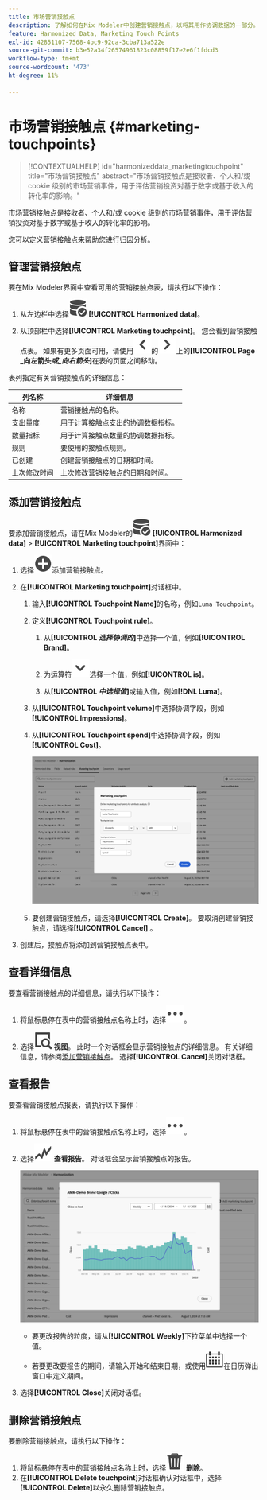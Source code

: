 ```yaml
---
title: 市场营销接触点
description: 了解如何在Mix Modeler中创建营销接触点，以将其用作协调数据的一部分。
feature: Harmonized Data, Marketing Touch Points
exl-id: 42851107-7568-4bc9-92ca-3cba713a522e
source-git-commit: b3e52a34f26574961823c08859f17e2e6f1fdcd3
workflow-type: tm+mt
source-wordcount: '473'
ht-degree: 11%

---
```


# 市场营销接触点 {#marketing-touchpoints}

>[!CONTEXTUALHELP]
>id="harmonizeddata_marketingtouchpoint"
>title="市场营销接触点"
>abstract="市场营销接触点是接收者、个人和/或 cookie 级别的市场营销事件，用于评估营销投资对基于数字或基于收入的转化率的影响。"


市场营销接触点是接收者、个人和/或 cookie 级别的市场营销事件，用于评估营销投资对基于数字或基于收入的转化率的影响。

您可以定义营销接触点来帮助您进行归因分析。

## 管理营销接触点

要在Mix Modeler界面中查看可用的营销接触点表，请执行以下操作：

1. 从左边栏中选择![DataSearch](/help/assets/icons/DataCheck.svg) **[!UICONTROL Harmonized data]**。

1. 从顶部栏中选择&#x200B;**[!UICONTROL Marketing touchpoint]**。 您会看到营销接触点表。 如果有更多页面可用，请使用![x](/help/assets/icons/ChevronLeft.svg)的![x](/help/assets/icons/ChevronRight.svg)上的&#x200B;**[!UICONTROL Page _向左箭头&#x200B;_或_向右箭头_]**&#x200B;在表的页面之间移动。

表列指定有关营销接触点的详细信息：

| 列名称 | 详细信息 |
| --- | ---|
| 名称 | 营销接触点的名称。 |
| 支出量度 | 用于计算接触点支出的协调数据指标。 |
| 数量指标 | 用于计算接触点数量的协调数据指标。 |
| 规则 | 要使用的接触点规则。 |
| 已创建 | 创建营销接触点的日期和时间。 |
| 上次修改时间 | 上次修改营销接触点的日期和时间。 |


## 添加营销接触点

要添加营销接触点，请在Mix Modeler的![DataSearch](/help/assets/icons/DataCheck.svg) **[!UICONTROL Harmonized data]** > **[!UICONTROL Marketing touchpoint]**&#x200B;界面中：

1. 选择![添加](/help/assets/icons/AddCircle.svg)添加营销接触点。

1. 在&#x200B;**[!UICONTROL Marketing touchpoint]**&#x200B;对话框中。

   1. 输入&#x200B;**[!UICONTROL Touchpoint Name]**&#x200B;的名称，例如`Luma Touchpoint`。

   1. 定义&#x200B;**[!UICONTROL Touchpoint rule]**。

      1. 从&#x200B;**[!UICONTROL *选择协调的&#x200B;*]**&#x200B;中选择一个值，例如&#x200B;**[!UICONTROL Brand]**。

      1. 为运算符![V形](/help/assets/icons/ChevronDown.svg)选择一个值，例如&#x200B;**[!UICONTROL is]**。

      1. 从&#x200B;**[!UICONTROL *中选择值&#x200B;*]**&#x200B;或输入值，例如&#x200B;**[!DNL Luma]**。

   1. 从&#x200B;**[!UICONTROL Touchpoint volume]**&#x200B;中选择协调字段，例如&#x200B;**[!UICONTROL Impressions]**。

   1. 从&#x200B;**[!UICONTROL Touchpoint spend]**&#x200B;中选择协调字段，例如&#x200B;**[!UICONTROL Cost]**。

      ![营销接触点](/help/assets/create-touchpoint.png)

   1. 要创建营销接触点，请选择&#x200B;**[!UICONTROL Create]**。 要取消创建营销接触点，请选择&#x200B;**[!UICONTROL Cancel]** 。

1. 创建后，接触点将添加到营销接触点表中。


## 查看详细信息

要查看营销接触点的详细信息，请执行以下操作：

1. 将鼠标悬停在表中的营销接触点名称上时，选择![更多](/help/assets/icons/More.svg)。

1. 选择![视图](/help/assets/icons/ViewDetail.svg) **视图**。 此时一个对话框会显示营销接触点的详细信息。 有关详细信息，请参阅[添加营销接触点](#add-a-marketing-touchpoint)。 选择&#x200B;**[!UICONTROL Cancel]**&#x200B;关闭对话框。


## 查看报告

要查看营销接触点报表，请执行以下操作：

1. 将鼠标悬停在表中的营销接触点名称上时，选择![更多](/help/assets/icons/More.svg)。

1. 选择![GraphTrend](/help/assets/icons/GraphTrend.svg) **查看报告**。 对话框会显示营销接触点的报告。

   ![营销接触点视图报告](../assets/marketingtouchpoint-view-report.png)

   * 要更改报告的粒度，请从&#x200B;**[!UICONTROL Weekly]**&#x200B;下拉菜单中选择一个值。
   * 若要更改要报告的期间，请输入开始和结束日期，或使用![日历](/help/assets/icons/Calendar.svg)在日历弹出窗口中定义期间。

1. 选择&#x200B;**[!UICONTROL Close]**&#x200B;关闭对话框。

## 删除营销接触点

要删除营销接触点，请执行以下操作：

1. 将鼠标悬停在表中的营销接触点名称上时，选择![删除](/help/assets/icons/Delete.svg) **删除**。
1. 在&#x200B;**[!UICONTROL Delete touchpoint]**&#x200B;对话框确认对话框中，选择&#x200B;**[!UICONTROL Delete]**&#x200B;以永久删除营销接触点。

